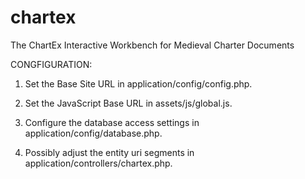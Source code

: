 chartex
=======

The ChartEx Interactive Workbench for Medieval Charter Documents

CONGFIGURATION:

1. Set the Base Site URL in application/config/config.php.

2. Set the JavaScript Base URL in assets/js/global.js.

3. Configure the database access settings in application/config/database.php.

4. Possibly adjust the entity uri segments in application/controllers/chartex.php.
